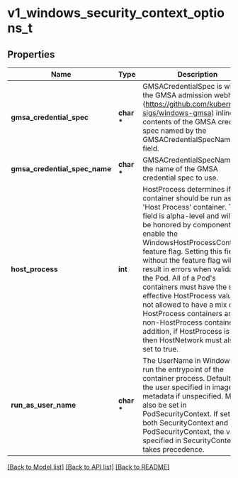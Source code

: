 # v1_windows_security_context_options_t

## Properties
Name | Type | Description | Notes
------------ | ------------- | ------------- | -------------
**gmsa_credential_spec** | **char \*** | GMSACredentialSpec is where the GMSA admission webhook (https://github.com/kubernetes-sigs/windows-gmsa) inlines the contents of the GMSA credential spec named by the GMSACredentialSpecName field. | [optional] 
**gmsa_credential_spec_name** | **char \*** | GMSACredentialSpecName is the name of the GMSA credential spec to use. | [optional] 
**host_process** | **int** | HostProcess determines if a container should be run as a &#39;Host Process&#39; container. This field is alpha-level and will only be honored by components that enable the WindowsHostProcessContainers feature flag. Setting this field without the feature flag will result in errors when validating the Pod. All of a Pod&#39;s containers must have the same effective HostProcess value (it is not allowed to have a mix of HostProcess containers and non-HostProcess containers).  In addition, if HostProcess is true then HostNetwork must also be set to true. | [optional] 
**run_as_user_name** | **char \*** | The UserName in Windows to run the entrypoint of the container process. Defaults to the user specified in image metadata if unspecified. May also be set in PodSecurityContext. If set in both SecurityContext and PodSecurityContext, the value specified in SecurityContext takes precedence. | [optional] 

[[Back to Model list]](../README.md#documentation-for-models) [[Back to API list]](../README.md#documentation-for-api-endpoints) [[Back to README]](../README.md)


